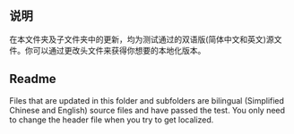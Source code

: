 ## 说明

在本文件夹及子文件夹中的更新，均为测试通过的双语版(简体中文和英文)源文件。你可以通过更改头文件来获得你想要的本地化版本。

## Readme

Files that are updated in this folder and subfolders are bilingual (Simplified Chinese and English) source files and have passed the test. You only need to change the header file when you try to get localized.
